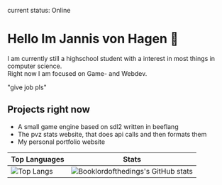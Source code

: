 current status: Online
# Hello Im Jannis von Hagen   👋  
I am currently still a highschool student with a interest in most things in computer science.  
Right now I am focused on Game- and Webdev.

"give job pls"

## Projects right now

- A small game engine based on sdl2 written in beeflang
- The pvz stats website, that does api calls and then formats them
- My personal portfolio website

Top Languages | Stats
-------------|-----------------
![Top Langs](https://github-readme-stats.vercel.app/api/top-langs/?username=Booklordofthedings&show_icons=true&theme=radical) | ![Booklordofthedings's GitHub stats](https://github-readme-stats.vercel.app/api?username=Booklordofthedings&show_icons=true&theme=radical)
